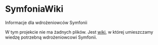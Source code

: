 # SymfoniaWiki
Informacje dla wdrożeniowców Symfonii

W tym projekcie nie ma żadnych plików. Jest [wiki](https://github.com/bonsoftpl/SymfoniaWiki/wiki),
w której umieszczamy wiedzę potrzebną wdrożeniowcowi Symfonii.
